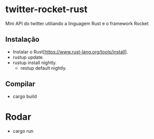 # twitter-rocket-rust
Mini API do twitter utiliando a linguagem Rust e o framework Rocket

## Instalação
- Instalar o Rust[https://www.rust-lang.org/tools/install].
- rustup update.
- rustup install nightly.
  - restup default nightly.

## Compilar
- cargo build

# Rodar
- cargo run
